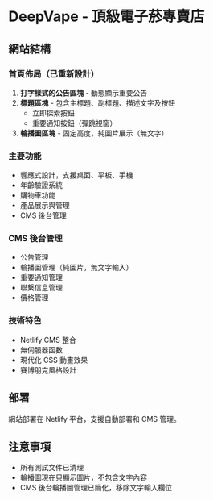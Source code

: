 # DeepVape - 頂級電子菸專賣店

## 網站結構

### 首頁佈局（已重新設計）
1. **打字樣式的公告區塊** - 動態顯示重要公告
2. **標題區塊** - 包含主標題、副標題、描述文字及按鈕
   - 立即探索按鈕
   - 重要通知按鈕（彈跳視窗）
3. **輪播圖區塊** - 固定高度，純圖片展示（無文字）

### 主要功能
- 響應式設計，支援桌面、平板、手機
- 年齡驗證系統
- 購物車功能
- 產品展示與管理
- CMS 後台管理

### CMS 後台管理
- 公告管理
- 輪播圖管理（純圖片，無文字輸入）
- 重要通知管理
- 聯繫信息管理
- 價格管理

### 技術特色
- Netlify CMS 整合
- 無伺服器函數
- 現代化 CSS 動畫效果
- 賽博朋克風格設計

## 部署
網站部署在 Netlify 平台，支援自動部署和 CMS 管理。

## 注意事項
- 所有測試文件已清理
- 輪播圖現在只顯示圖片，不包含文字內容
- CMS 後台輪播圖管理已簡化，移除文字輸入欄位 